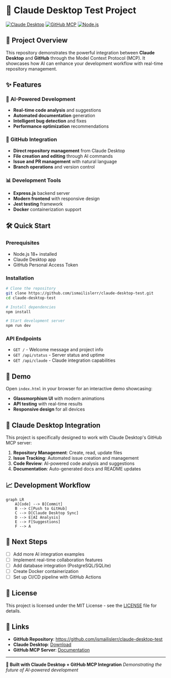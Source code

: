 # 🚀 Claude Desktop Test Project

[![Claude Desktop](https://img.shields.io/badge/Claude-Desktop-blue)](https://claude.ai/desktop)
[![GitHub MCP](https://img.shields.io/badge/GitHub-MCP-green)](https://github.com/github/github-mcp-server)
[![Node.js](https://img.shields.io/badge/Node.js-18+-brightgreen)](https://nodejs.org/)

## 🎯 **Project Overview**

This repository demonstrates the powerful integration between **Claude Desktop** and **GitHub** through the Model Context Protocol (MCP). It showcases how AI can enhance your development workflow with real-time repository management.

## ✨ **Features**

### 🤖 **AI-Powered Development**
- **Real-time code analysis** and suggestions
- **Automated documentation** generation
- **Intelligent bug detection** and fixes
- **Performance optimization** recommendations

### 🔧 **GitHub Integration**
- **Direct repository management** from Claude Desktop
- **File creation and editing** through AI commands
- **Issue and PR management** with natural language
- **Branch operations** and version control

### 📊 **Development Tools**
- **Express.js** backend server
- **Modern frontend** with responsive design
- **Jest testing** framework
- **Docker** containerization support

## 🛠️ **Quick Start**

### **Prerequisites**
- Node.js 18+ installed
- Claude Desktop app
- GitHub Personal Access Token

### **Installation**
```bash
# Clone the repository
git clone https://github.com/ismailislerr/claude-desktop-test.git
cd claude-desktop-test

# Install dependencies
npm install

# Start development server
npm run dev
```

### **API Endpoints**
- `GET /` - Welcome message and project info
- `GET /api/status` - Server status and uptime
- `GET /api/claude` - Claude integration capabilities

## 🎨 **Demo**

Open `index.html` in your browser for an interactive demo showcasing:
- **Glassmorphism UI** with modern animations
- **API testing** with real-time results
- **Responsive design** for all devices

## 🤝 **Claude Desktop Integration**

This project is specifically designed to work with Claude Desktop's GitHub MCP server:

1. **Repository Management**: Create, read, update files
2. **Issue Tracking**: Automated issue creation and management
3. **Code Review**: AI-powered code analysis and suggestions
4. **Documentation**: Auto-generated docs and README updates

## 📈 **Development Workflow**

```mermaid
graph LR
    A[Code] --> B[Commit]
    B --> C[Push to GitHub]
    C --> D[Claude Desktop Sync]
    D --> E[AI Analysis]
    E --> F[Suggestions]
    F --> A
```

## 🚀 **Next Steps**

- [ ] Add more AI integration examples
- [ ] Implement real-time collaboration features
- [ ] Add database integration (PostgreSQL/SQLite)
- [ ] Create Docker containerization
- [ ] Set up CI/CD pipeline with GitHub Actions

## 📄 **License**

This project is licensed under the MIT License - see the [LICENSE](LICENSE) file for details.

## 🔗 **Links**

- **GitHub Repository**: https://github.com/ismailislerr/claude-desktop-test
- **Claude Desktop**: [Download](https://claude.ai/desktop)
- **GitHub MCP Server**: [Documentation](https://github.com/github/github-mcp-server)

---

**🎉 Built with Claude Desktop + GitHub MCP Integration**
*Demonstrating the future of AI-powered development*
